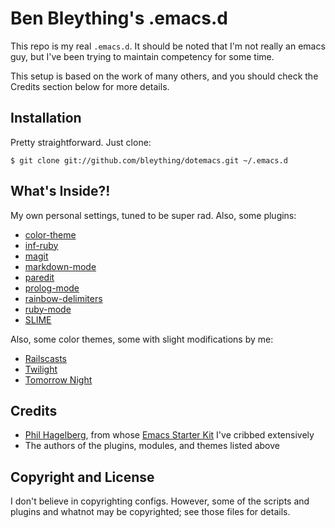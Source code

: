 Ben Bleything's .emacs.d
========================================================================

This repo is my real `.emacs.d`. It should be noted that I'm not really
an emacs guy, but I've been trying to maintain competency for some time.

This setup is based on the work of many others, and you should check the
Credits section below for more details.

Installation
------------------------------------------------------------------------

Pretty straightforward. Just clone:

    $ git clone git://github.com/bleything/dotemacs.git ~/.emacs.d

What's Inside?!
------------------------------------------------------------------------

My own personal settings, tuned to be super rad. Also, some plugins:

* [color-theme](http://www.nongnu.org/color-theme)
* [inf-ruby](https://github.com/nonsequitur/inf-ruby)
* [magit](http://philjackson.github.com/magit/)
* [markdown-mode](http://jblevins.org/projects/markdown-mode/)
* [paredit](http://www.emacswiki.org/emacs/ParEdit)
* [prolog-mode](http://www.emacswiki.org/emacs/PrologMode)
* [rainbow-delimiters](http://www.emacswiki.org/emacs/RainbowDelimiters)
* [ruby-mode](http://www.emacswiki.org/emacs/RubyMode)
* [SLIME](http://common-lisp.net/project/slime)

Also, some color themes, some with slight modifications by me:

* [Railscasts](https://github.com/olegshaldybin/color-theme-railscasts)
* [Twilight](https://github.com/crafterm/twilight-emacs)
* [Tomorrow Night](https://github.com/ChrisKempson/Tomorrow-Theme)

Credits
------------------------------------------------------------------------

* [Phil Hagelberg][0], from whose [Emacs Starter Kit][1] I've cribbed
  extensively
* The authors of the plugins, modules, and themes listed above

[0]: http://technomancy.us
[1]: http://github.com/technomancy/emacs-starter-kit

Copyright and License
------------------------------------------------------------------------

I don't believe in copyrighting configs. However, some of the scripts and
plugins and whatnot may be copyrighted; see those files for details.
